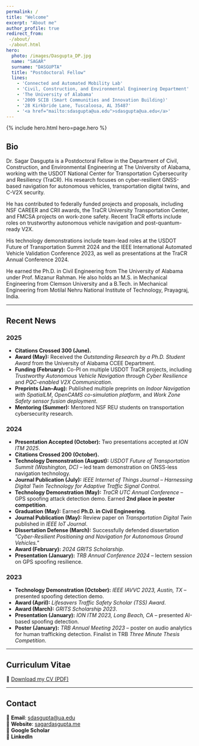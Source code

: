 ```yaml
---
permalink: /
title: "Welcome"
excerpt: "About me"
author_profile: true
redirect_from:
 -/about/
 -/about.html
hero:
  photo: /images/Dasgupta_DP.jpg
  name: "SAGAR"
  surname: "DASGUPTA"
  title: "Postdoctoral Fellow"
  lines:
    - 'Connected and Automated Mobility Lab'
    - 'Civil, Construction, and Environmental Engineering Department'
    - 'The University of Alabama'
    - '2009 SCIB (Smart Communities and Innovation Building)'
    - '28 Kirkbride Lane, Tuscaloosa, AL 35487'
    - '<a href="mailto:sdasgupta@ua.edu">sdasgupta@ua.edu</a>'
---
```

{% include hero.html hero=page.hero %}
## Bio

Dr. Sagar Dasgupta is a Postdoctoral Fellow in the Department of Civil, Construction, and Environmental Engineering at The University of Alabama, working with the USDOT National Center for Transportation Cybersecurity and Resiliency (TraCR). His research focuses on cyber-resilient GNSS-based navigation for autonomous vehicles, transportation digital twins, and C-V2X security.

He has contributed to federally funded projects and proposals, including NSF CAREER and CRII awards, the TraCR University Transportation Center, and FMCSA projects on work-zone safety. Recent TraCR efforts include roles on trustworthy autonomous vehicle navigation and post-quantum-ready V2X.

His technology demonstrations include team-lead roles at the USDOT Future of Transportation Summit 2024 and the IEEE International Automated Vehicle Validation Conference 2023, as well as presentations at the TraCR Annual Conference 2024.

He earned the Ph.D. in Civil Engineering from The University of Alabama under Prof. Mizanur Rahman. He also holds an M.S. in Mechanical Engineering from Clemson University and a B.Tech. in Mechanical Engineering from Motilal Nehru National Institute of Technology, Prayagraj, India.

---

## Recent News

### 2025
- **Citations Crossed 300 (June).** 
- **Award (May):** Received the *Outstanding Research by a Ph.D. Student Award* from the University of Alabama CCEE Department.  
- **Funding (February):** Co-PI on multiple USDOT TraCR projects, including *Trustworthy Autonomous Vehicle Navigation through Cyber Resilience* and *PQC-enabled V2X Communication*.  
- **Preprints (Jan–Aug):** Published multiple preprints on *Indoor Navigation with SpatialLM*, *OpenCAMS co-simulation platform*, and *Work Zone Safety sensor fusion deployment*.  
- **Mentoring (Summer):** Mentored NSF REU students on transportation cybersecurity research.  

### 2024
- **Presentation Accepted (October):** Two presentations accepted at *ION ITM 2025*.  
- **Citations Crossed 200 (October).**  
- **Technology Demonstration (August):** *USDOT Future of Transportation Summit (Washington, DC)* – led team demonstration on GNSS-less navigation technology.  
- **Journal Publication (July):** *IEEE Internet of Things Journal* – *Harnessing Digital Twin Technology for Adaptive Traffic Signal Control*.  
- **Technology Demonstration (May):** *TraCR UTC Annual Conference* – GPS spoofing attack detection demo. Earned **2nd place in poster competition**.  
- **Graduation (May):** Earned **Ph.D. in Civil Engineering**.  
- **Journal Publication (May):** Review paper on *Transportation Digital Twin* published in *IEEE IoT Journal*.  
- **Dissertation Defense (March):** Successfully defended dissertation *"Cyber-Resilient Positioning and Navigation for Autonomous Ground Vehicles."*  
- **Award (February):** *2024 GRITS Scholarship*.  
- **Presentation (January):** *TRB Annual Conference 2024* – lectern session on GPS spoofing resilience.  

### 2023
- **Technology Demonstration (October):** *IEEE IAVVC 2023, Austin, TX* – presented spoofing detection demo.  
- **Award (April):** *Lifesavers Traffic Safety Scholar (TSS) Award*.  
- **Award (March):** *GRITS Scholarship 2023*.  
- **Presentation (January):** *ION ITM 2023, Long Beach, CA* – presented AI-based spoofing detection.  
- **Poster (January):** *TRB Annual Meeting 2023* – poster on audio analytics for human trafficking detection. Finalist in TRB *Three Minute Thesis Competition*.  

---

## Curriculum Vitae

📄 [Download my CV (PDF)](/files/CV_Dasgupta_08212025.pdf)

---

## Contact

📧 **Email**: [sdasgupta@ua.edu](mailto:sdasgupta@ua.edu)  
🔗 **Website**: [sagardasgupta.me](https://www.sagardasgupta.me)  
🔗 **Google Scholar**[](https://scholar.google.com/citations?user=rMHBcRYAAAAJ&hl=en)  
🔗 **LinkedIn**[](https://www.linkedin.com/in/sagar-dasgupta-692567201/)  
